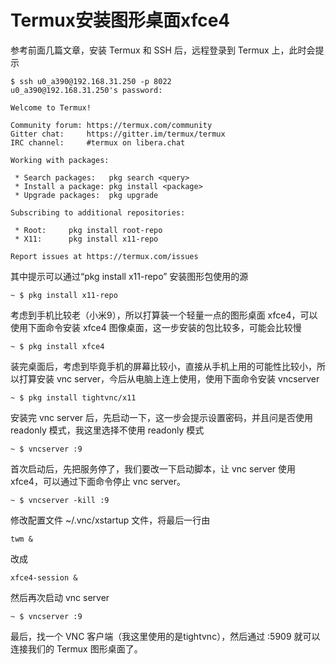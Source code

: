 # Termux安装图形桌面xfce4

参考前面几篇文章，安装 Termux 和 SSH 后，远程登录到 Termux 上，此时会提示

``` shell
$ ssh u0_a390@192.168.31.250 -p 8022
u0_a390@192.168.31.250's password: 

Welcome to Termux!

Community forum: https://termux.com/community
Gitter chat:     https://gitter.im/termux/termux
IRC channel:     #termux on libera.chat

Working with packages:

 * Search packages:   pkg search <query>
 * Install a package: pkg install <package>
 * Upgrade packages:  pkg upgrade

Subscribing to additional repositories:

 * Root:     pkg install root-repo
 * X11:      pkg install x11-repo

Report issues at https://termux.com/issues
```

其中提示可以通过“pkg install x11-repo” 安装图形包使用的源

``` shell
~ $ pkg install x11-repo
```

考虑到手机比较老（小米9），所以打算装一个轻量一点的图形桌面 xfce4，可以使用下面命令安装 xfce4 图像桌面，这一步安装的包比较多，可能会比较慢

``` shell
~ $ pkg install xfce4
```

装完桌面后，考虑到毕竟手机的屏幕比较小，直接从手机上用的可能性比较小，所以打算安装 vnc server，今后从电脑上连上使用，使用下面命令安装 vncserver

``` shell
~ $ pkg install tightvnc/x11
```

安装完 vnc server 后，先启动一下，这一步会提示设置密码，并且问是否使用 readonly 模式，我这里选择不使用 readonly 模式

``` shell
~ $ vncserver :9
```

首次启动后，先把服务停了，我们要改一下启动脚本，让 vnc server 使用 xfce4，可以通过下面命令停止 vnc server。

``` shell
~ $ vncserver -kill :9
```

修改配置文件 ~/.vnc/xstartup 文件，将最后一行由

``` shell
twm &
```
改成
``` shell
xfce4-session &
```

然后再次启动 vnc server

``` shell
~ $ vncserver :9
```

最后，找一个 VNC 客户端（我这里使用的是tightvnc），然后通过 <ip>:5909 就可以连接我们的 Termux 图形桌面了。

